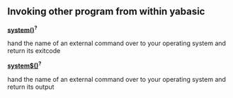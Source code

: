 ## Invoking other program from within yabasic

[**system()**]()<sup>**?**</sup>

hand the name of an external command over to your operating system and return its exitcode

[**system$()**]()<sup>**?**</sup>

hand the name of an external command over to your operating system and return its output
